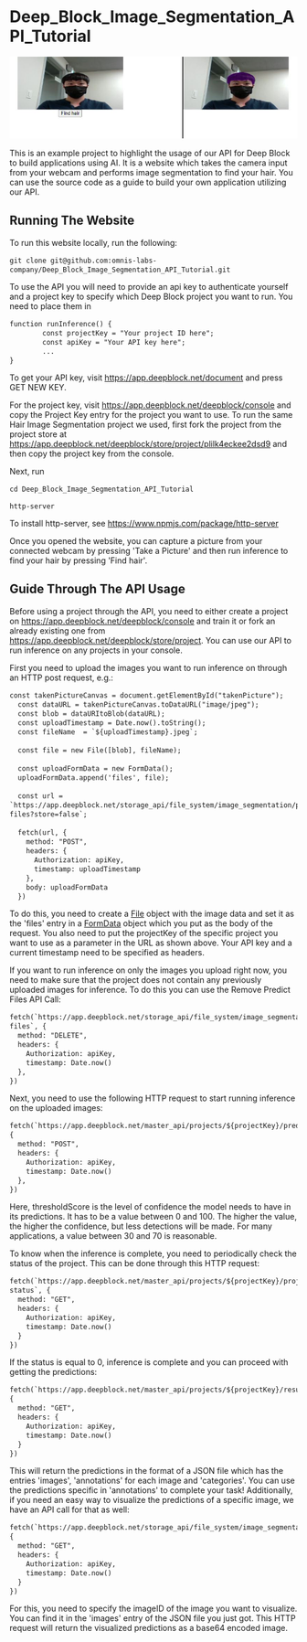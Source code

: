 # Deep_Block_Image_Segmentation_API_Tutorial

![banner](https://github.com/omnis-labs-company/Deep_Block_Image_Segmentation_API_Tutorial/blob/main/thumbnail.JPG)

This is an example project to highlight the usage of our API for Deep Block to build applications using AI. It is a website which takes the camera input from your webcam and performs image segmentation to find your hair. You can use the source code as a guide to build your own application utilizing our API. 

## Running The Website

To run this website locally, run the following:

```
git clone git@github.com:omnis-labs-company/Deep_Block_Image_Segmentation_API_Tutorial.git
```

To use the API you will need to provide an api key to authenticate yourself and a project key to specify which Deep Block project you want to run.
You need to place them in

```
function runInference() {
        const projectKey = "Your project ID here";
        const apiKey = "Your API key here";
        ...
}
```

To get your API key, visit https://app.deepblock.net/document and press GET NEW KEY.

For the project key, visit https://app.deepblock.net/deepblock/console and copy the Project Key entry for the project you want to use.
To run the same Hair Image Segmentation project we used, first fork the project from the project store at https://app.deepblock.net/deepblock/store/project/plilk4eckee2dsd9 and then copy the project key from the console.

Next, run

```
cd Deep_Block_Image_Segmentation_API_Tutorial
```

```
http-server
```

To install http-server, see https://www.npmjs.com/package/http-server

Once you opened the website, you can capture a picture from your connected webcam by pressing 'Take a Picture' and then run inference to find your hair by pressing 'Find hair'.

## Guide Through The API Usage

Before using a project through the API, you need to either create a project on https://app.deepblock.net/deepblock/console and train it or fork an already existing one from https://app.deepblock.net/deepblock/store/project. You can use our API to run inference on any projects in your console.

First you need to upload the images you want to run inference on through an HTTP post request, e.g.:

```
const takenPictureCanvas = document.getElementById("takenPicture");
  const dataURL = takenPictureCanvas.toDataURL("image/jpeg");
  const blob = dataURItoBlob(dataURL);
  const uploadTimestamp = Date.now().toString();
  const fileName  = `${uploadTimestamp}.jpeg`;

  const file = new File([blob], fileName);

  const uploadFormData = new FormData();
  uploadFormData.append('files', file);

  const url = `https://app.deepblock.net/storage_api/file_system/image_segmentation/projects/${projectKey}/predict-files?store=false`;

  fetch(url, {
    method: "POST",
    headers: {
      Authorization: apiKey,
      timestamp: uploadTimestamp
    },
    body: uploadFormData
  })
```

To do this, you need to create a [File](https://developer.mozilla.org/en-US/docs/Web/API/File) object with the image data and set it as the 'files' entry in a [FormData](https://developer.mozilla.org/en-US/docs/Web/API/FormData) object which you put as the body of the request. You also need to put the projectKey of the specific project you want to use as a parameter in the URL as shown above. Your API key and a current timestamp need to be specified as headers.

If you want to run inference on only the images you upload right now, you need to make sure that the project does not contain any previously uploaded images for inference. To do this you can use the Remove Predict Files API Call:

```
fetch(`https://app.deepblock.net/storage_api/file_system/image_segmentation/projects/${projectKey}/predict-files`, {
  method: "DELETE",
  headers: {
    Authorization: apiKey,
    timestamp: Date.now()
  },
})
```

Next, you need to use the following HTTP request to start running inference on the uploaded images:

```
fetch(`https://app.deepblock.net/master_api/projects/${projectKey}/predict/${thresholdScore}`, {
  method: "POST",
  headers: {
    Authorization: apiKey,
    timestamp: Date.now()
  },
})
```

Here, thresholdScore is the level of confidence the model needs to have in its predictions. It has to be a value between 0 and 100. The higher the value, the higher the confidence, but less detections will be made. For many applications, a value between 30 and 70 is reasonable.

To know when the inference is complete, you need to periodically check the status of the project. This can be done through this HTTP request:

```
fetch(`https://app.deepblock.net/master_api/projects/${projectKey}/project-status`, {
  method: "GET",
  headers: {
    Authorization: apiKey,
    timestamp: Date.now()
  }
})
```
If the status is equal to 0, inference is complete and you can proceed with getting the predictions:

```
fetch(`https://app.deepblock.net/master_api/projects/${projectKey}/result`, {
  method: "GET",
  headers: {
    Authorization: apiKey,
    timestamp: Date.now()
  }
})
```

This will return the predictions in the format of a JSON file which has the entries 'images', 'annotations' for each image and 'categories'. You can use the predictions specific in 'annotations' to complete your task! Additionally, if you need an easy way to visualize the predictions of a specific image, we have an API call for that as well:

```
fetch(`https://app.deepblock.net/storage_api/file_system/image_segmentation/projects/${projectKey}/visualized/base64/${imageID}`, {
  method: "GET",
  headers: {
    Authorization: apiKey,
    timestamp: Date.now()
  }
})
```

For this, you need to specify the imageID of the image you want to visualize. You can find it in the 'images' entry of the JSON file you just got. This HTTP request will return the visualized predictions as a base64 encoded image.
